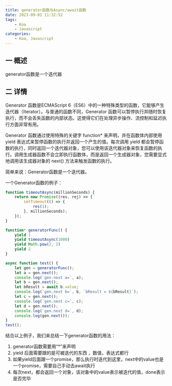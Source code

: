 ```yaml
---
title: generator函数与Async/await函数
date: 2023-09-01 11:32:52
tags:
    - Koa
    - Javascript
categories:
    - Koa, Javascript
---
```


## 一 概述

generator函数是一个迭代器

## 二 详情

Generator 函数是ECMAScript 6（ES6）中的一种特殊类型的函数，它能够产生迭代器（Iterator）。与普通的函数不同，Generator 函数可以暂停执行并随时恢复执行，而不会丢失函数的内部状态。这使得它们在处理异步操作、流控制和延迟执行方面非常有用。

Generator 函数通过使用特殊的关键字 function* 来声明，并在函数体内部使用 yield 表达式来暂停函数的执行并返回一个产生的值。每次调用 yield 都会暂停函数的执行，同时返回一个迭代器对象，您可以使用该迭代器对象来恢复函数的执行。调用生成器函数不会立即执行函数体，而是返回一个生成器对象，您需要显式地调用该生成器对象的 next() 方法来触发函数的执行。

简单来说：Generator函数是一个迭代器。

一个Generator函数的例子：
```javascript
function timeoutAsync(millionSeconds) {
    return new Promise((res, rej) => {
        setTimeout(() => {
            res(1);
        }, millionSeconds);
    });
}

function* generatorFunc() {
    yield 1
    yield timeoutAsync(1000)
    yield Math.pow(2, 2)
    yield 2
}

async function test() {
    let gen = generatorFunc();
    let a = gen.next();
    console.log(`gen.next a=`, a);
    let b = gen.next();
    let bResult = await b.value;
    console.log(`gen.next b=`, b, `bResult = ${bResult}`);
    let c = gen.next();
    console.log(`gen.next c=`, c);
    let d = gen.next();
    console.log(`gen.next d=`, d);
    console.log(gen.next());
}
test();

```

结合以上例子，我们来总结一下generator函数的用法：
1. generator函数需要用“*”来声明
2. yield 后面需要跟的是可被迭代的东西 ，数值，表达式都行
3. 如果yield后面跟一个promise，那么执行时迭代到这里，next中的value也是一个promise，需要自己手动去await执行
4. 每次next，都会返回一个对象，该对象中的value表示被迭代的值，done表示是否完毕